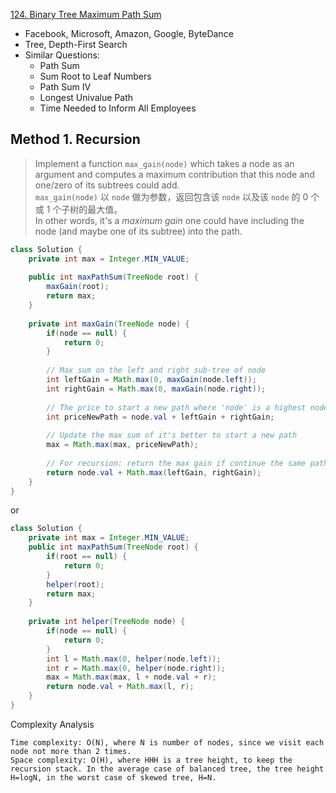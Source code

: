 [124. Binary Tree Maximum Path Sum](https://leetcode.com/problems/binary-tree-maximum-path-sum/)

* Facebook, Microsoft, Amazon, Google, ByteDance
* Tree, Depth-First Search
* Similar Questions:
    * Path Sum
    * Sum Root to Leaf Numbers
    * Path Sum IV
    * Longest Univalue Path
    * Time Needed to Inform All Employees
    
    
## Method 1. Recursion
> Implement a function `max_gain(node)` which takes a node as an argument and computes a maximum contribution that this node and one/zero of its subtrees could add.        
> `max_gain(node)` 以 `node` 做为参数，返回包含该 `node` 以及该 `node` 的 0 个或 1 个子树的最大值。      
> In other words, it's a *maximum gain* one could have including the node (and maybe one of its subtree) into the path.  


```java 
class Solution {
    private int max = Integer.MIN_VALUE;
    
    public int maxPathSum(TreeNode root) {
        maxGain(root);
        return max;
    }
    
    private int maxGain(TreeNode node) {
        if(node == null) {
            return 0;
        }
        
        // Max sum on the left and right sub-tree of node
        int leftGain = Math.max(0, maxGain(node.left));
        int rightGain = Math.max(0, maxGain(node.right));
        
        // The price to start a new path where 'node' is a highest node
        int priceNewPath = node.val + leftGain + rightGain;
        
        // Update the max sum of it's better to start a new path
        max = Math.max(max, priceNewPath);
        
        // For recursion: return the max gain if continue the same path
        return node.val + Math.max(leftGain, rightGain);
    }
}
```

or 
```java 
class Solution {
    private int max = Integer.MIN_VALUE;
    public int maxPathSum(TreeNode root) {
        if(root == null) {
            return 0;
        }
        helper(root);
        return max;
    }
    
    private int helper(TreeNode node) {
        if(node == null) {
            return 0;
        }
        int l = Math.max(0, helper(node.left));
        int r = Math.max(0, helper(node.right));
        max = Math.max(max, l + node.val + r);
        return node.val + Math.max(l, r);
    }
}
```

Complexity Analysis

    Time complexity: O(N), where N is number of nodes, since we visit each node not more than 2 times.
    Space complexity: O(H), where HHH is a tree height, to keep the recursion stack. In the average case of balanced tree, the tree height H=log⁡N, in the worst case of skewed tree, H=N.
